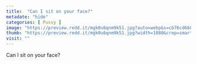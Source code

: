```yaml
---
title:  "Can I sit on your face?"
metadate: "hide"
categories: [ Pussy ]
image: "https://preview.redd.it/mgk0u6qnm9k51.jpg?auto=webp&s=cb76cd66810e93e5fff902aa988cf539d9155e65"
thumb: "https://preview.redd.it/mgk0u6qnm9k51.jpg?width=1080&crop=smart&auto=webp&s=5daed15ec414bd0bae59f13f3ef9032022e70391"
visit: ""
---
```

Can I sit on your face?
